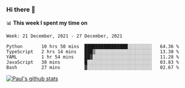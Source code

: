 ### Hi there 👋

📊 **This week I spent my time on**
<!--START_SECTION:waka-->
```text
Week: 21 December, 2021 - 27 December, 2021

Python       10 hrs 50 mins  ████████████████░░░░░░░░░   64.36 % 
TypeScript   2 hrs 14 mins   ███▒░░░░░░░░░░░░░░░░░░░░░   13.30 % 
YAML         1 hr 54 mins    ██▓░░░░░░░░░░░░░░░░░░░░░░   11.28 % 
JavaScript   38 mins         █░░░░░░░░░░░░░░░░░░░░░░░░   03.83 % 
Bash         27 mins         ▓░░░░░░░░░░░░░░░░░░░░░░░░   02.67 % 
```
<!--END_SECTION:waka-->


[![Paul's github stats](https://github-readme-stats.vercel.app/api?username=mickeyouyou&theme=dracula&show_icons=true)](https://github.com/anuraghazra/github-readme-stats)
